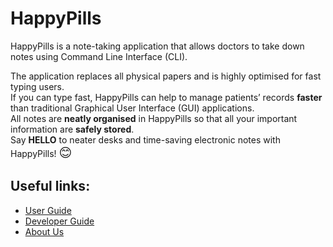 # HappyPills
HappyPills is a note-taking application that allows doctors to take down notes using Command Line Interface (CLI).
  
The application replaces all physical papers and is highly optimised for fast typing users.    
If you can type fast, HappyPills can help to manage patients’ records **faster** than traditional Graphical User Interface (GUI) applications.  
All notes are **neatly organised** in HappyPills so that all your important information are **safely stored**.  
Say **HELLO** to neater desks and time-saving electronic notes with HappyPills! <span style='font-size:20px;'>&#128522;</span>


## Useful links:
* [User Guide](UserGuide.md)
* [Developer Guide](DeveloperGuide.md)
* [About Us](AboutUs.md)
